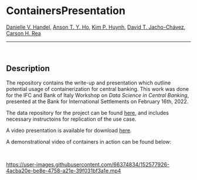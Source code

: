 # ContainersPresentation

[Danielle V. Handel](https://www.daniellehandel.org), [Anson T. Y. Ho](http://www.atyho.info), [Kim P. Huynh](https://www.bankofcanada.ca/profile/kim-huynh/), [David T. Jacho-Chávez](https://www.davidjachochavez.org/), [Carson H. Rea](https://www.carsonrea.org/)
_________________________________________________________________________________________________________

<br>

## Description
The repository contains the write-up and presentation which outline potential usage of containerization for central banking. This work was done for the IFC and Bank of Italy Workshop on _Data Science in Central Banking_, presented at the Bank for International Settlements on February 16th, 2022.

The data repository for the project can be found [here](https://github.com/atyho/IFC-Data-Science-in-Central-Banking), and includes necessary instructoins for replication of the use case.

A video presentation is available for download [here](https://kphuynh.pages.iu.edu/rsch/vol.html).

A demonstrational video of containers in action can be found below:

<br>

https://user-images.githubusercontent.com/66374834/152577926-4acba20e-be8e-4758-a21e-39f031bf3a1e.mp4

